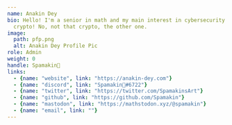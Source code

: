 ```yaml
---
name: Anakin Dey
bio: Hello! I'm a senior in math and my main interest in cybersecurity is
  crypto! No, not that crypto, the other one.
image:
  path: pfp.png
  alt: Anakin Dey Profile Pic
role: Admin
weight: 0
handle: Spamakin🎷
links:
  - {name: "website", link: "https://anakin-dey.com"}
  - {name: "discord", link: "Spamakin🎷#6722"}
  - {name: "twitter", link: "https://twitter.com/SpamakinsArt"}
  - {name: "github", link: "https://github.com/Spamakin"}
  - {name: "mastodon", link: "https://mathstodon.xyz/@spamakin"}
  - {name: "email", link: ""}
---
```

